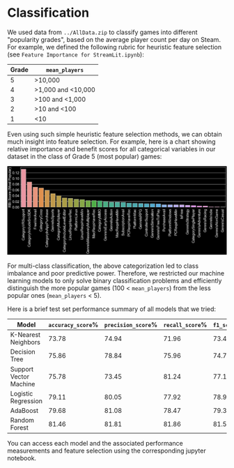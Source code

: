 # Classification
We used data from ``../AllData.zip`` to classify games into different "popularity grades", based on the average player count per day on Steam. For example, we defined the following rubric for heuristic feature selection (see ``Feature Importance for StreamLit.ipynb``):

| Grade | `mean_players` |
|-------|----------------|
|5|>10,000|
|4|>1,000 and <10,000|
|3|>100 and <1,000|
|2|>10 and <100|
|1|<10|

Even using such simple heuristic feature selection methods, we can obtain much insight into feature selection. For example, here is a chart showing relative importance and benefit scores for all categorical variables in our dataset in the class of Grade 5 (most popular) games:

![](ForPPT-Heuristic-gradevscategorical-featImp.jpg?raw=true)

For multi-class classification, the above categorization led to class imbalance and poor predictive power. Therefore, we restricted our machine learning models to only solve binary classification problems and efficiently distinguish the more popular games (100 < `mean_players`) from the less popular ones (`mean_players` < 5).

Here is a brief test set performance summary of all models that we tried:

| Model | `accuracy_score`% | `precision_score`% | `recall_score`% | `f1_score`% | `AUC_score`% |
|-------|-------------------|--------------------|-----------------|-------------|--------------|
|K-Nearest Neighbors|73.78|74.94|71.96|73.42|81.86|
|Decision Tree|75.86|78.84|75.96|74.77|82.18|
|Support Vector Machine|75.78|73.45|81.24|77.15|83.1|
|Logistic Regression|79.11|80.05|77.92|78.97|87.41|
|AdaBoost|79.68|81.08|78.47|79.38|88.8|
|Random Forest|81.46|81.81|81.86|81.58|89.61|

You can access each model and the associated performance measurements and feature selection using the corresponding jupyter notebook.
